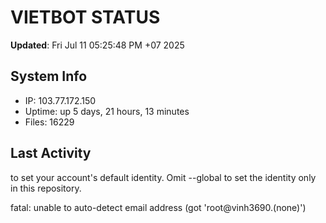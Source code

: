 # VIETBOT STATUS
**Updated**: Fri Jul 11 05:25:48 PM +07 2025

## System Info
- IP: 103.77.172.150
- Uptime: up 5 days, 21 hours, 13 minutes
- Files: 16229

## Last Activity

to set your account's default identity.
Omit --global to set the identity only in this repository.

fatal: unable to auto-detect email address (got 'root@vinh3690.(none)')
